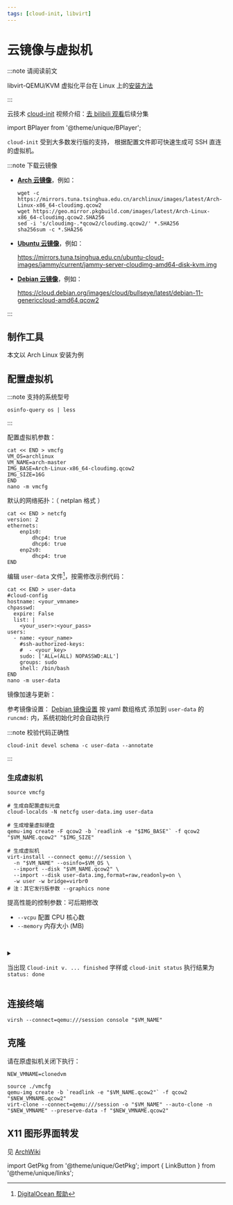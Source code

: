 ```yaml
---
tags: [cloud-init, libvirt]
---
```


# 云镜像与虚拟机

:::note 请阅读前文

libvirt-QEMU/KVM 虚拟化平台在 Linux 上的[安装方法](/docs/setup-linux/recommend/libvirt)

:::

云技术 [cloud-init](https://cloudinit.readthedocs.io/en/latest/index.html)
视频介绍：[去 bilibili 观看](https://www.bilibili.com/video/BV1Cf4y1U7pQ?p=3&zw)后续分集

<BPlayer id="BV1Cf4y1U7pQ" page="2" />

import BPlayer from '@theme/unique/BPlayer';

`cloud-init` 受到大多数发行版的支持，
根据配置文件即可快速生成可 SSH 直连的虚拟机。

:::note 下载云镜像

 <div className="no-link-underline" >

- **[Arch 云镜像](https://mirrorz.org/list/archlinux)**，例如：

  ```shell
  wget -c https://mirrors.tuna.tsinghua.edu.cn/archlinux/images/latest/Arch-Linux-x86_64-cloudimg.qcow2
  wget https://geo.mirror.pkgbuild.com/images/latest/Arch-Linux-x86_64-cloudimg.qcow2.SHA256
  sed -i 's/cloudimg-.*qcow2/cloudimg.qcow2/' *.SHA256
  sha256sum -c *.SHA256
  ```

- **[Ubuntu 云镜像](https://mirrorz.org/list/ubuntu-cloud-images)**，例如：

  https://mirrors.tuna.tsinghua.edu.cn/ubuntu-cloud-images/jammy/current/jammy-server-cloudimg-amd64-disk-kvm.img

- **[Debian 云镜像](https://mirrorz.org/list/debian-cdimage)**，例如：

  https://cloud.debian.org/images/cloud/bullseye/latest/debian-11-genericcloud-amd64.qcow2

</div>

:::

## 制作工具

<GetPkg name="cloud-image-utils cloud-init" apt pacman/>

本文以 Arch Linux 安装为例

## 配置虚拟机

:::note 支持的系统型号

    osinfo-query os | less

:::

配置虚拟机参数：

```shell
cat << END > vmcfg
VM_OS=archlinux
VM_NAME=arch-master
IMG_BASE=Arch-Linux-x86_64-cloudimg.qcow2
IMG_SIZE=16G
END
nano -m vmcfg
```

默认的网络拓扑：（ netplan 格式 ）

```shell
cat << END > netcfg
version: 2
ethernets:
    enp1s0:
        dhcp4: true
        dhcp6: true
    enp2s0:
        dhcp4: true
END
```

编辑 `user-data` 文件[^about_user-data]，按需修改示例代码：

[^about_user-data]: [DigitalOcean 帮助](https://www.digitalocean.com/community/tutorials/how-to-use-cloud-config-for-your-initial-server-setup)

```shell
cat << END > user-data
#cloud-config
hostname: <your_vmname>
chpasswd:
  expire: False
  list: |
    <your_user>:<your_pass>
users:
  - name: <your_name>
    #ssh-authorized-keys:
    #  - <your_key>
    sudo: ['ALL=(ALL) NOPASSWD:ALL']
    groups: sudo
    shell: /bin/bash
END
nano -m user-data
```

镜像加速与更新：

参考镜像设置： <a href="https://gitcode.net/lbh/dwe/-/raw/main/cn/arch-faster" target="_blank">Debian 镜像设置</a> 按 yaml 数组格式
添加到 `user-data` 的 `runcmd:` 内，系统初始化时会自动执行

:::note 校验代码正确性

    cloud-init devel schema -c user-data --annotate

:::

### 生成虚拟机

```shell
source vmcfg

# 生成自配置虚拟光盘
cloud-localds -N netcfg user-data.img user-data

# 生成增量虚拟硬盘
qemu-img create -F qcow2 -b `readlink -e "$IMG_BASE"` -f qcow2 "$VM_NAME.qcow2" "$IMG_SIZE"

# 生成虚拟机
virt-install --connect qemu:///session \
  -n "$VM_NAME" --osinfo=$VM_OS \
  --import --disk "$VM_NAME.qcow2" \
  --import --disk user-data.img,format=raw,readonly=on \
  -w user -w bridge=virbr0
# 注：其它发行版参数 --graphics none
```

提高性能的控制参数：可后期修改

- `--vcpu` 配置 CPU 核心数
- `--memory` 内存大小 (MB)

&nbsp;

 <details className="alert--warning">
<summary>

当出现 `Cloud-init v. ... finished` 字样或 `cloud-init status` 执行结果为 `status: done`

</summary>

**🎉 配置完成！登陆在虚拟控制台或 SSH 登陆试试～ ✨**

> 登陆界面中或执行 `hostname -I` 或 `ip a` 显示虚拟机 IP

试用完成后，我们关闭虚拟机。输入指令生成备份快照：

```shell
source ./vmcfg

virsh --connect=qemu:///session detach-disk "$VM_NAME" vdb --persistent # 移除没用的自配置虚拟光盘：
virsh --connect=qemu:///session snapshot-create-as "$VM_NAME" --name init --atomic
```

</details>

## 连接终端

    virsh --connect=qemu:///session console "$VM_NAME"

## 克隆

请在原虚拟机关闭下执行：

```shell
NEW_VMNAME=clonedvm

source ./vmcfg
qemu-img create -b `readlink -e "$VM_NAME.qcow2"` -f qcow2 "$NEW_VMNAME.qcow2"
virt-clone --connect=qemu:///session -o "$VM_NAME" --auto-clone -n "$NEW_VMNAME" --preserve-data -f "$NEW_VMNAME.qcow2"
```

## X11 图形界面转发

见 [ArchWiki](https://wiki.archlinux.org/title/OpenSSH#X11_forwarding)

import GetPkg from '@theme/unique/GetPkg';
import { LinkButton } from '@theme/unique/links';
